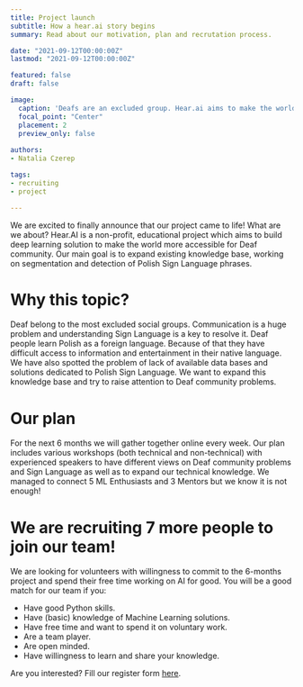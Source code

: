 ```yaml
---
title: Project launch
subtitle: How a hear.ai story begins
summary: Read about our motivation, plan and recrutation process.

date: "2021-09-12T00:00:00Z"
lastmod: "2021-09-12T00:00:00Z"

featured: false
draft: false

image:
  caption: 'Deafs are an excluded group. Hear.ai aims to make the world more accessible for Deaf community.'
  focal_point: "Center"
  placement: 2
  preview_only: false
  
authors:
- Natalia Czerep

tags:
- recruiting
- project

---
```

We are excited to finally announce that our project came to life!
What are we about? Hear.AI is a non-profit, educational project which aims to build deep learning solution to make the world more accessible for Deaf community. 
Our main goal is to expand existing knowledge base, working on segmentation and detection of Polish Sign Language phrases.

# Why this topic?
Deaf belong to the most excluded social groups. 
Communication is a huge problem and understanding Sign Language is a key to resolve it. 
Deaf people learn Polish as a foreign language. Because of that they have difficult access to information and entertainment in their native language. 
We have also spotted the problem of lack of available data bases and solutions dedicated to Polish Sign Language. 
We want to expand this knowledge base and try to raise attention to Deaf community problems.

# Our plan 
For the next 6 months we will gather together online every week. 
Our plan includes various workshops (both technical and non-technical) with experienced speakers
to have different views on Deaf community problems and Sign Language as well as to expand our technical knowledge. 
We managed to connect 5 ML Enthusiasts and 3 Mentors but we know it is not enough!

# We are recruiting 7 more people to join our team!
We are looking for volunteers with willingness to commit to the 6-months project and spend their free time working on AI for good.
You will be a good match for our team if you:
* Have good Python skills.
* Have (basic) knowledge of Machine Learning solutions.
* Have free time and want to spend it on voluntary work.
* Are a team player.
* Are open minded.
* Have willingness to learn and share your knowledge.


Are you interested?
Fill our register form [here](https://forms.gle/bN5S1dhFS2Zf57U77).


